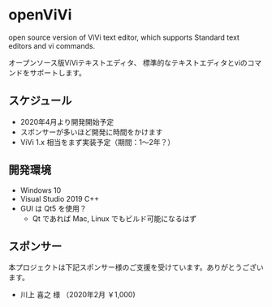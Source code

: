 # openViVi
open source version of ViVi text editor, which supports Standard text editors and vi commands.

オープンソース版ViViテキストエディタ、
標準的なテキストエディタとviのコマンドをサポートします。

## スケジュール
- 2020年4月より開発開始予定
- スポンサーが多いほど開発に時間をかけます
- ViVi 1.x 相当をまず実装予定（期間：1～2年？）

## 開発環境
- Windows 10
- Visual Studio 2019 C++
- GUI は Qt5 を使用？
  - Qt であれば Mac, Linux でもビルド可能になるはず

## スポンサー
本プロジェクトは下記スポンサー様のご支援を受けています。ありがとうございます。
- 川上 喜之 様 （2020年2月 ￥1,000)
